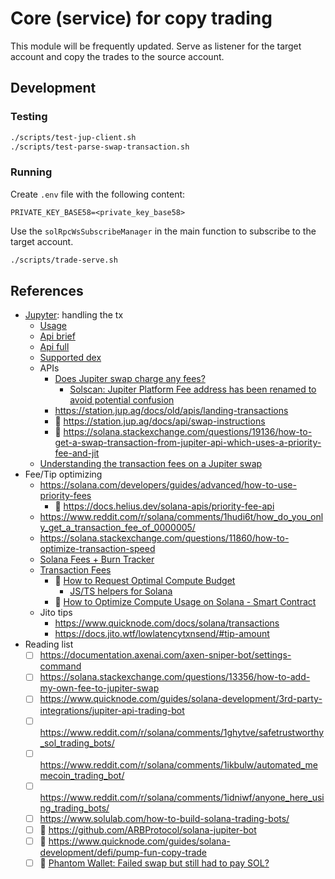 # Core (service) for copy trading

This module will be frequently updated. Serve as listener for the target account and copy the trades to the source account.

## Development

### Testing

```bash
./scripts/test-jup-client.sh
./scripts/test-parse-swap-transaction.sh
```

### Running

Create `.env` file with the following content:

```env
PRIVATE_KEY_BASE58=<private_key_base58>
```

Use the `solRpcWsSubscribeManager` in the main function to subscribe to the target account.

```bash
./scripts/trade-serve.sh
```

## References

- [Jupyter](https://jup.ag/): handling the tx
    - [Usage](https://station.jup.ag/docs/)
    - [Api brief](https://station.jup.ag/docs/swap-api/get-quote)
    - [Api full](https://station.jup.ag/docs/api/introduction)
    - [Supported dex](https://api.jup.ag/swap/v1/program-id-to-label)
    - APIs
        - [Does Jupiter swap charge any fees?](https://station.jup.ag/guides/general/faq#does-jupiter-swap-charge-any-fees)
            - [Solscan: Jupiter Platform Fee address has been renamed to avoid potential confusion](https://www.bbx.com/news-detail/1898146)
        - https://station.jup.ag/docs/old/apis/landing-transactions
        - 📌 https://station.jup.ag/docs/api/swap-instructions
        - 🥵 https://solana.stackexchange.com/questions/19136/how-to-get-a-swap-transaction-from-jupiter-api-which-uses-a-priority-fee-and-jit
    - [Understanding the transaction fees on a Jupiter swap](https://www.reddit.com/r/solana/comments/1bjh2g5/understanding_the_transaction_fees_on_a_jupiter/)
- Fee/Tip optimizing
    - https://solana.com/developers/guides/advanced/how-to-use-priority-fees
        - 🤔 https://docs.helius.dev/solana-apis/priority-fee-api
    - https://www.reddit.com/r/solana/comments/1hudi6t/how_do_you_only_get_a_transaction_fee_of_0000005/
    - https://solana.stackexchange.com/questions/11860/how-to-optimize-transaction-speed
    - [Solana Fees + Burn Tracker](https://solanacompass.com/statistics/fees)
    - [Transaction Fees](https://solana.com/docs/core/fees)
        - 📌 [How to Request Optimal Compute Budget](https://solana.com/developers/guides/advanced/how-to-request-optimal-compute)
            - [JS/TS helpers for Solana](https://github.com/solana-developers/helpers)
        - 📖 [How to Optimize Compute Usage on Solana - Smart Contract](https://solana.com/developers/guides/advanced/how-to-optimize-compute)
    - Jito tips
        - https://www.quicknode.com/docs/solana/transactions
        - https://docs.jito.wtf/lowlatencytxnsend/#tip-amount
- Reading list
    - [ ] https://documentation.axenai.com/axen-sniper-bot/settings-command
    - [ ] https://solana.stackexchange.com/questions/13356/how-to-add-my-own-fee-to-jupiter-swap
    - [ ] https://www.quicknode.com/guides/solana-development/3rd-party-integrations/jupiter-api-trading-bot
    - [ ] https://www.reddit.com/r/solana/comments/1ghytve/safetrustworthy_sol_trading_bots/
    - [ ] https://www.reddit.com/r/solana/comments/1ikbulw/automated_memecoin_trading_bot/
    - [ ] https://www.reddit.com/r/solana/comments/1idniwf/anyone_here_using_trading_bots/
    - [ ] https://www.solulab.com/how-to-build-solana-trading-bots/
    - [ ] 📌 https://github.com/ARBProtocol/solana-jupiter-bot
    - [ ] 📌 https://www.quicknode.com/guides/solana-development/defi/pump-fun-copy-trade
    - [ ] 📌 [Phantom Wallet: Failed swap but still had to pay SOL?](https://www.reddit.com/r/solana/comments/1i5czkh/phantom_wallet_failed_swap_but_still_had_to_pay/)
